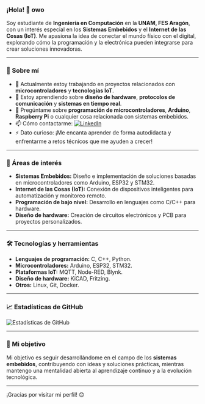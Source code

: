### ¡Hola! 👋 owo

Soy estudiante de **Ingeniería en Computación** en la **UNAM, FES Aragón**, con un interés especial en los **Sistemas Embebidos** y el **Internet de las Cosas (IoT)**. Me apasiona la idea de conectar el mundo físico con el digital, explorando cómo la programación y la electrónica pueden integrarse para crear soluciones innovadoras.

---

### 🌟 Sobre mí
- 🔭 Actualmente estoy trabajando en proyectos relacionados con **microcontroladores** y **tecnologías IoT**.
- 🌱 Estoy aprendiendo sobre **diseño de hardware**, **protocolos de comunicación** y **sistemas en tiempo real**.
- 💬 Pregúntame sobre **programación de microcontroladores**, **Arduino**, **Raspberry Pi** o cualquier cosa relacionada con sistemas embebidos.
- 📫 Cómo contactarme: [![LinkedIn](https://img.shields.io/badge/LinkedIn-Perfil-blue?style=flat&logo=linkedin)](https://mx.linkedin.com/in/luis-enrique-balcazar-gonz%C3%A1lez)
- ⚡ Dato curioso: ¡Me encanta aprender de forma autodidacta y enfrentarme a retos técnicos que me ayuden a crecer!

---

### 🚀 Áreas de interés
- **Sistemas Embebidos:** Diseño e implementación de soluciones basadas en microcontroladores como Arduino, ESP32 y STM32.
- **Internet de las Cosas (IoT):** Conexión de dispositivos inteligentes para automatización y monitoreo remoto.
- **Programación de bajo nivel:** Desarrollo en lenguajes como C/C++ para hardware.
- **Diseño de hardware:** Creación de circuitos electrónicos y PCB para proyectos personalizados.

---

### 🛠️ Tecnologías y herramientas
- **Lenguajes de programación:** C, C++, Python.
- **Microcontroladores:** Arduino, ESP32, STM32.
- **Plataformas IoT:** MQTT, Node-RED, Blynk.
- **Diseño de hardware:** KiCAD, Fritzing.
- **Otros:** Linux, Git, Docker.

---


### 📈 Estadísticas de GitHub
![Estadísticas de GitHub](https://github-readme-stats.vercel.app/api?username=ImNoth1ng&show_icons=true&theme=radical)

---

### 🌟 Mi objetivo
Mi objetivo es seguir desarrollándome en el campo de los **sistemas embebidos**, contribuyendo con ideas y soluciones prácticas, mientras mantengo una mentalidad abierta al aprendizaje continuo y a la evolución tecnológica.

---

¡Gracias por visitar mi perfil! 😊
